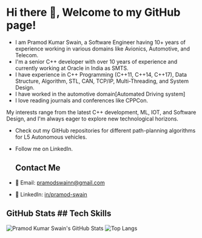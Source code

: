 # Hi there 👋, Welcome to my GitHub page!

- I am Pramod Kumar Swain, a Software Engineer having 10+ years of experience working in various domains like Avionics, Automotive, and Telecom.
- I'm a senior C++ developer with over 10 years of experience and currently working at Oracle in India as SMTS.
- I have experience in C++ Programming (C++11, C++14, C++17), Data Structure, Algorithm, STL, CAN, TCP/IP, Multi-Threading, and System Design.
- I have worked in the automotive domain[Automated Driving system]
- I love reading journals and conferences like CPPCon.

My interests range from the latest C++ development, ML, IOT, and Software Design, and I'm always eager to explore new technological horizons.

- Check out my GitHub repositories for different path-planning algorithms for L5 Autonomous vehicles.
- Follow me on LinkedIn.
  ## Contact Me

- 📧 Email: [pramodswainn@gmail.com](mailto:pramodswainn@gmail.com)
- 💼 LinkedIn: [in/pramod-swain](https://www.linkedin.com/in/pramod-swain/)

## GitHub Stats                                                                                                                                                   ## Tech Skills

![Pramod Kumar Swain's GitHub Stats](https://github-readme-stats.vercel.app/api?username=pramodswainn&show_icons=true)                                            ![Top Langs](https://github-readme-stats.vercel.app/api/top-langs/?username=pramodswainn&layout=compact)



